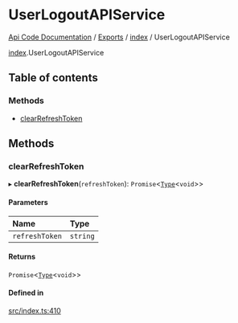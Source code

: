 # UserLogoutAPIService
 
[Api Code Documentation](../README.md) / [Exports](../modules.md) / [index](../modules/index.md) / UserLogoutAPIService

[index](../modules/index.md).UserLogoutAPIService

## Table of contents

### Methods

- [clearRefreshToken](index.UserLogoutAPIService.md#clearrefreshtoken)

## Methods

### clearRefreshToken

▸ **clearRefreshToken**(`refreshToken`): `Promise`\<[`Type`](../modules/result.md#type)\<`void`\>\>

#### Parameters

| Name | Type |
| :------ | :------ |
| `refreshToken` | `string` |

#### Returns

`Promise`\<[`Type`](../modules/result.md#type)\<`void`\>\>

#### Defined in

[src/index.ts:410](https://github.com/openkfw/TruBudget/blob/1602d8b/api/src/index.ts#L410)
